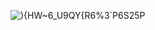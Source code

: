 ![){HW~6_U9QY{R6%3`P6S25P](https://github.com/user-attachments/assets/7d7e8ef8-cd66-4fd5-9f4f-a9aa1bb43079)
